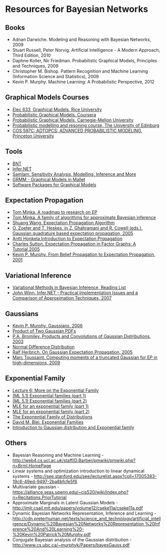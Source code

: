 Resources for Bayesian Networks
===============================

Books
-----

* Adnan Darwiche. Modeling and Reasoning with Bayesian Networks, 2009
* Stuart Russell, Peter Norvig. Artificial Intelligence - A Modern Approach, Third Edition, 2010
* Daphne Koller, Nir Friedman. Probabilistic Graphical Models, Principles and Techniques, 2009
* Christopher M. Bishop. Pattern Recognition and Machine Learning (Information Science and Statistics), 2009
* Kevin P. Murphy. Machine Learning: A Probabilistic Perspective, 2012

Graphical Models Courses
------------------------------

* [Elec 633, Graphical Models, Rice University](http://www.ece.rice.edu/~vc3/elec633/)
* [Probabilistic Graphical Models. Coursera](https://www.coursera.org/course/pgm)
* [Probabilistic Graphical Models, Carnegie-Mellon University](http://www.cs.cmu.edu/~epxing/Class/10708-05/)
* [Probabilistic modelling and resoning course, The University of Edinburg](http://www.inf.ed.ac.uk/teaching/courses/pmr/)
* [COS 597C: ADTOPCS: ADVANCED PROBABILISTIC MODELING, Princeton University](http://www.cs.princeton.edu/courses/archive/fall11/cos597C/lectures/)

Tools
-----

* [BNT](https://code.google.com/p/bnt/)
* [Infer.NET](http://research.microsoft.com/en-us/um/cambridge/projects/infernet/)
* [SamIam: Sensitivity Analysis, Modelling, Inference and More](http://reasoning.cs.ucla.edu/samiam/)
* [GRMM - Graphical Models in Mallet](http://mallet.cs.umass.edu/grmm/index.php)
* [Software Packages for Graphical Models](http://people.cs.ubc.ca/~murphyk/Software/bnsoft.html)

Expectation Propagation
------------------------------

* [Tom Minka. A roadmap to research on EP](http://research.microsoft.com/en-us/um/people/minka/papers/ep/roadmap.html)
* [Tom Minka. A family of algorithms for approximate Bayesian inference](http://research.microsoft.com/en-us/um/people/minka/papers/ep/)
* [Shuang Wang, Expectation Propagation Algorithm](http://www.shuangwang.org/pdf/ep_note_shuang.pdf)
* [O. Zoeter and T. Heskes, in Z. Ghahramani and R. Cowell (eds.). Gaussian quadrature based expectation propagation, 2005](http://www.gatsby.ucl.ac.uk/aistats/fullpapers/140.pdf)
* [Antti Honkela,Introduction to Expectation Propagation](http://www.cis.hut.fi/cis/projects/mi/ep_intro.pdf)
* [Charles Sutton. Expectation Propagation in Factor Graphs: A Tutorial,2005](http://homepages.inf.ed.ac.uk/csutton/publications/ep-tutorial.pdf)
* [Kevin P. Murphy. From Belief Propagation to Expectation Propagation, 2001](http://www.cs.ubc.ca/~murphyk/Papers/EP.ps.gz)

Variational Inference
---------------------

* [Variational Methods in Bayesian Inference, Reading List](http://www.maths.bris.ac.uk/~maomz/readinglist.html)
* [John Winn. Infer.NET - Practical Implementation Issues and a Comparison of Approximation Techniques, 2007](http://videolectures.net/abi07_winn_ipi/)

Gaussians
---------

* [Kevin P. Murphy. Gaussians, 2006](http://www.cs.ubc.ca/~murphyk/Teaching/CS340-Fall06/reading/gaussians.pdf)
* [Product of Two Gaussian PDFs](https://ccrma.stanford.edu/~jos/sasp/Product_Two_Gaussian_PDFs.html)
* [P.A. Bromiley. Products and Convolutions of Gaussian Distributions, 2003](http://www.tina-vision.net/docs/memos/2003-003.pdf)
* [Normal Difference Distribution](http://mathworld.wolfram.com/NormalDifferenceDistribution.html)
* [Ralf Herbrich. On Gaussian Expectation Propagation, 2005](http://research.microsoft.com/pubs/74554/EP.pdf)
* [Marc Toussaint. Computing moments of a truncated Gaussian for EP in high-dimensions, 2009](http://userpage.fu-berlin.de/mtoussai/notes/truncatedGaussian.pdf)

Exponential Family
------------------

* [Lecture 6: More on the Exponential Family](http://people.stat.sfu.ca/~raltman/stat402/402L6.pdf)
* [(ML 5.1) Exponential families (part 1)](http://www.youtube.com/watch?v=_aNk4QKi2_o&list=PLD0F06AA0D2E8FFBA&index=27)
* [(ML 5.1) Exponential families (part 2)](http://www.youtube.com/watch?v=Jc-gVN8tQC8&list=PLD0F06AA0D2E8FFBA&index=28)
* [MLE for an exponential family (part 1)](http://www.youtube.com/watch?v=LcbwmT1OAKo&list=PLD0F06AA0D2E8FFBA&index=29)
* [MLE for an exponential family (part 2)](http://www.youtube.com/watch?v=7EyKEtN-PJA&list=PLD0F06AA0D2E8FFBA&index=30)
* [The Exponential Family of Distributions](http://www.cs.columbia.edu/~jebara/4771/tutorials/lecture12.pdf)
* [David M. Blei. Exponential Families](http://www.cs.princeton.edu/courses/archive/fall11/cos597C/lectures/exponential-families.pdf)
* [Introduction to Gaussian distribution and Exponential family](http://enpub.fulton.asu.edu/cseml/summer07/slides/Ch2_Supplemental.pdf)

Others
------

* Bayesian Reasoning and Machine Learning - http://web4.cs.ucl.ac.uk/staff/D.Barber/pmwiki/pmwiki.php?n=Brml.HomePage
* Linear systems and optimization introduction to linear dynamical systems - http://see.stanford.edu/see/lecturelist.aspx?coll=17005383-19c6-49ed-9497-2ba8bfcfe5f6
* Multivariate gaussian - https://alliance.seas.upenn.edu/~cis520/wiki/index.php?n=Recitations.PriorTutorial
* Approximate Marginals in Latent Gaussian Models - http://jmlr.csail.mit.edu/papers/volume12/cseke11a/cseke11a.pdf
* Dynamic Bayesian Networks Representation, Inference and Learning - http://cdn.preterhuman.net/texts/science_and_technology/artificial_intelligence/Dynamic%20Bayesian%20Networks%20Representation,%20Inference%20And%20Learning%20-%20Kevin%20Patrick%20Murphy.pdf
* Conjugate Bayesian analysis of the Gaussian distribution - http://www.cs.ubc.ca/~murphyk/Papers/bayesGauss.pdf
